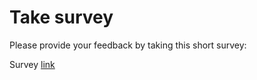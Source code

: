 # Take survey

Please provide your feedback by taking this short survey:

Survey [link](https://forms.office.com/Pages/ResponsePage.aspx?id=v4j5cvGGr0GRqy180BHbR1cd-yOFfWxAkdFfv4kfuiVUMTJZRjZKRVMyNE9HM0dHTTNET0c5VjE2Vi4u)

